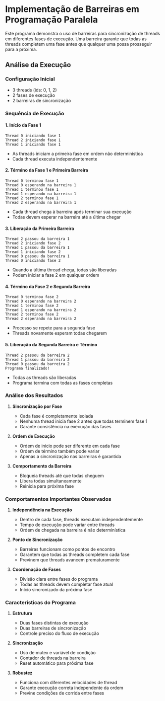 # Implementação de Barreiras em Programação Paralela

Este programa demonstra o uso de barreiras para sincronização de threads em diferentes fases de execução. Uma barreira garante que todas as threads completem uma fase antes que qualquer uma possa prosseguir para a próxima.

## Análise da Execução

### Configuração Inicial
- 3 threads (ids: 0, 1, 2)
- 2 fases de execução
- 2 barreiras de sincronização

### Sequência de Execução

#### 1. Início da Fase 1
```
Thread 0 iniciando fase 1
Thread 2 iniciando fase 1
Thread 1 iniciando fase 1
```
- As threads iniciam a primeira fase em ordem não determinística
- Cada thread executa independentemente

#### 2. Término da Fase 1 e Primeira Barreira
```
Thread 0 terminou fase 1
Thread 0 esperando na barreira 1
Thread 1 terminou fase 1
Thread 1 esperando na barreira 1
Thread 2 terminou fase 1
Thread 2 esperando na barreira 1
```
- Cada thread chega à barreira após terminar sua execução
- Todas devem esperar na barreira até a última chegar

#### 3. Liberação da Primeira Barreira
```
Thread 2 passou da barreira 1
Thread 2 iniciando fase 2
Thread 1 passou da barreira 1
Thread 1 iniciando fase 2
Thread 0 passou da barreira 1
Thread 0 iniciando fase 2
```
- Quando a última thread chega, todas são liberadas
- Podem iniciar a fase 2 em qualquer ordem

#### 4. Término da Fase 2 e Segunda Barreira
```
Thread 0 terminou fase 2
Thread 0 esperando na barreira 2
Thread 1 terminou fase 2
Thread 1 esperando na barreira 2
Thread 2 terminou fase 2
Thread 2 esperando na barreira 2
```
- Processo se repete para a segunda fase
- Threads novamente esperam todas chegarem

#### 5. Liberação da Segunda Barreira e Término
```
Thread 2 passou da barreira 2
Thread 1 passou da barreira 2
Thread 0 passou da barreira 2
Programa finalizado!
```
- Todas as threads são liberadas
- Programa termina com todas as fases completas

### Análise dos Resultados

1. **Sincronização por Fase**
   - Cada fase é completamente isolada
   - Nenhuma thread inicia fase 2 antes que todas terminem fase 1
   - Garante consistência na execução das fases

2. **Ordem de Execução**
   - Ordem de início pode ser diferente em cada fase
   - Ordem de término também pode variar
   - Apenas a sincronização nas barreiras é garantida

3. **Comportamento da Barreira**
   - Bloqueia threads até que todas cheguem
   - Libera todas simultaneamente
   - Reinicia para próxima fase

### Comportamentos Importantes Observados

1. **Independência na Execução**
   - Dentro de cada fase, threads executam independentemente
   - Tempo de execução pode variar entre threads
   - Ordem de chegada na barreira é não determinística

2. **Ponto de Sincronização**
   - Barreiras funcionam como pontos de encontro
   - Garantem que todas as threads completem cada fase
   - Previnem que threads avancem prematuramente

3. **Coordenação de Fases**
   - Divisão clara entre fases do programa
   - Todas as threads devem completar fase atual
   - Início sincronizado da próxima fase

### Características do Programa

1. **Estrutura**
   - Duas fases distintas de execução
   - Duas barreiras de sincronização
   - Controle preciso do fluxo de execução

2. **Sincronização**
   - Uso de mutex e variável de condição
   - Contador de threads na barreira
   - Reset automático para próxima fase

3. **Robustez**
   - Funciona com diferentes velocidades de thread
   - Garante execução correta independente da ordem
   - Previne condições de corrida entre fases